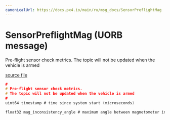 ```yaml
---
canonicalUrl: https://docs.px4.io/main/ru/msg_docs/SensorPreflightMag
---
```


# SensorPreflightMag (UORB message)

Pre-flight sensor check metrics. The topic will not be updated when the vehicle is armed

[source file](https://github.com/PX4/PX4-Autopilot/blob/release/1.14/msg/SensorPreflightMag.msg)

```c
#
# Pre-flight sensor check metrics.
# The topic will not be updated when the vehicle is armed
#
uint64 timestamp # time since system start (microseconds)

float32 mag_inconsistency_angle # maximum angle between magnetometer instance field vectors in radians.

```
